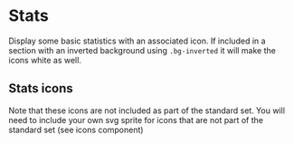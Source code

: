 # Stats

Display some basic statistics with an associated icon. If included in a section with an inverted background using `.bg-inverted` it will make the icons white as well.

## Stats icons

Note that these icons are not included as part of the standard set. You will need to include your own svg sprite for icons that are not part of the standard set (see icons component)